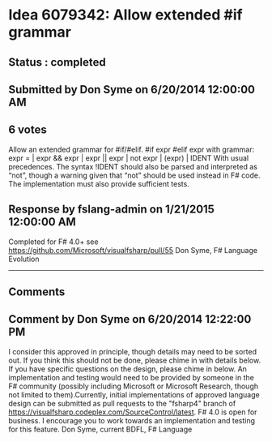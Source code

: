 # Idea 6079342: Allow extended #if grammar #

## Status : completed

## Submitted by Don Syme on 6/20/2014 12:00:00 AM

## 6 votes

Allow an extended grammar for #if/#elif.
#if expr
#elif expr
with grammar:
expr =
| expr && expr
| expr || expr
| not expr
| (expr)
| IDENT
With usual precedences. The syntax !IDENT should also be parsed and interpreted as “not”, though a warning given that “not” should be used instead in F# code.
The implementation must also provide sufficient tests.



## Response by fslang-admin on 1/21/2015 12:00:00 AM

Completed for F# 4.0+ see https://github.com/Microsoft/visualfsharp/pull/55
Don Syme, F# Language Evolution

------------------------
## Comments


## Comment by Don Syme on 6/20/2014 12:22:00 PM
I consider this approved in principle, though details may need to be sorted out.
If you think this should not be done, please chime in with details below.
If you have specific questions on the design, please chime in below.
An implementation and testing would need to be provided by someone in the F# community (possibly including Microsoft or Microsoft Research, though not limited to them).Currently, initial implementations of approved language design can be submitted as pull requests to the "fsharp4" branch of https://visualfsharp.codeplex.com/SourceControl/latest. F# 4.0 is open for business.
I encourage you to work towards an implementation and testing for this feature.
Don Syme, current BDFL, F# Language

